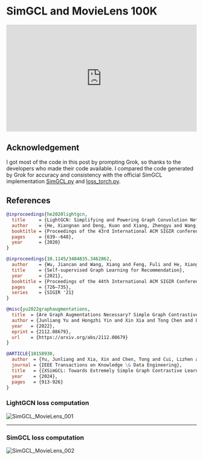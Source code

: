 # SimGCL and MovieLens 100K

<head>
  <link rel="stylesheet" href="https://cdn.jsdelivr.net/npm/katex@0.16.8/dist/katex.min.css">
  <script src="https://cdn.jsdelivr.net/npm/katex@0.16.8/dist/katex.min.js"></script>
  <script src="https://cdn.jsdelivr.net/npm/katex@0.16.8/dist/contrib/auto-render.min.js"></script>
</head>

<div style="position: relative; padding-bottom: 56.25%; height: 0; overflow: hidden;">
  <iframe style="position: absolute; top: 0; left: 0; width: 100%; height: 100%;" src="https://www.youtube.com/embed/G6c6zk0RhRM" frameborder="0" allowfullscreen></iframe>
</div>

## Acknowledgement

I got most of the code in this post by prompting Grok, so thanks to the developers who made their code available. I compared the code generated by Grok for accuracy and consistency with the official SimGCL implementation [SimGCL.py](https://github.com/Coder-Yu/SELFRec/blob/main/model/graph/SimGCL.py) and [loss_torch.py](https://github.com/Coder-Yu/SELFRec/blob/main/util/loss_torch.py).

## References

```bibtex
@inproceedings{he2020lightgcn,
  title     = {LightGCN: Simplifying and Powering Graph Convolution Network for Recommendation},
  author    = {He, Xiangnan and Deng, Kuan and Xiang, Zhengyu and Wang, Yan and Liu, Yongdong and Chua, Tat-Seng},
  booktitle = {Proceedings of the 43rd International ACM SIGIR conference on research and development in Information Retrieval},
  pages     = {639--648},
  year      = {2020}
}
```

```bibtex
@inproceedings{10.1145/3404835.3462862,
  author    = {Wu, Jiancan and Wang, Xiang and Feng, Fuli and He, Xiangnan and Chen, Liang and Lian, Jianxun and Xie, Xing},
  title     = {Self-supervised Graph Learning for Recommendation},
  year      = {2021},
  booktitle = {Proceedings of the 44th International ACM SIGIR Conference on Research and Development in Information Retrieval},
  pages     = {726–735},
  series    = {SIGIR '21}
}
```

```bibtex
@misc{yu2022graphaugmentations,
  title  = {Are Graph Augmentations Necessary? Simple Graph Contrastive Learning for Recommendation}, 
  author = {Junliang Yu and Hongzhi Yin and Xin Xia and Tong Chen and Lizhen Cui and Quoc Viet Hung Nguyen},
  year   = {2022},
  eprint = {2112.08679},
  url    = {https://arxiv.org/abs/2112.08679}
}
```

```bibtex
@ARTICLE{10158930,
  author  = {Yu, Junliang and Xia, Xin and Chen, Tong and Cui, Lizhen and Hung, Nguyen Quoc Viet and Yin, Hongzhi},
  journal = {IEEE Transactions on Knowledge \& Data Engineering},
  title   = {{XSimGCL: Towards Extremely Simple Graph Contrastive Learning for Recommendation}},
  year    = {2024},
  pages   = {913-926}
}
```


### LightGCN loss computation

![SimGCL_MovieLens_001](https://github.com/user-attachments/assets/5c1fec6e-299c-4ebc-a0c0-bfd5258064d7)

---

### SimGCL loss computation

![SimGCL_MovieLens_002](https://github.com/user-attachments/assets/f89253a1-8696-43d6-a4be-8fb0b675bcde)


<script>
  document.addEventListener("DOMContentLoaded", function() {
    renderMathInElement(document.body, {
      delimiters: [
        {left: '$$', right: '$$', display: true}, // Display math (e.g., equations on their own line)
        {left: '$', right: '$', display: false},  // Inline math (e.g., within a sentence)
        {left: '\\(', right: '\\)', display: false}, // Another way to write inline math
        {left: '\\[', right: '\\]', display: true}   // Another way to write display math
      ]
    });
  });
</script>
